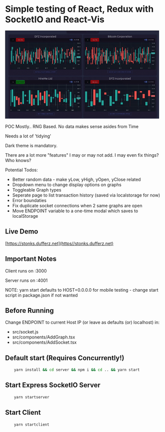 # Simple testing of React, Redux with SocketIO and React-Vis

![StonkShot](chrome-capture.gif?raw=true "Stonks Screenshot")

POC Mostly.. RNG Based. No data makes sense asides from Time

Needs a lot of 'tidying'

Dark theme is mandatory.

There are a lot more "features" I may or may not add. I may even fix things? Who knows?

Potential Todos:

- Better random data - make yLow, yHigh, yOpen, yClose related
- Dropdown menu to change display options on graphs
- Toggleable Graph types
- Seperate page to list transaction history (saved via localstorage for now)
- Error boundaties
- Fix duplicate socket connections when 2 same graphs are open
- Move ENDPOINT variable to a one-time modal which saves to localStorage

## Live Demo

[https://stonks.dufferz.net](https//stonks.dufferz.net)

## Important Notes

Client runs on :3000

Server runs on :4001

NOTE: yarn start defaults to HOST=0.0.0.0 for mobile testing - change start script in package.json if not wanted

## Before Running

Change ENDPOINT to current Host IP (or leave as defaults (or) localhost) in:

- src/socket.js
- src/components/AddGraph.tsx
- src/components/AddSocket.tsx

## Default start (Requires Concurrently!)

```bash
    yarn install && cd server && npm i && cd .. && yarn start

```

## Start Express SocketIO Server

```bash
    yarn startserver
```

## Start Client

```bash
    yarn startclient
```
